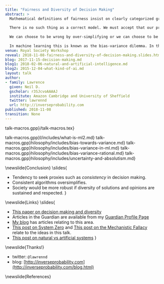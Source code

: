 ```yaml
---
title: "Fairness and Diversity of Decision Making"
abstract: >
  Mathematical definitions of fairness insist on clearly categorized groups and clear mathematical interpretations of fairness. In law this arises through the concept of *unlawful* descrimination. 
  
  There is no such thing as a correct model. We must accept that our predictions will sometimes be wrong. In the face of this certainty we have a choice: how we should be wrong.
  
  We can choose to be wrong by over-simplifying or we can choose to be wrong by over-complicating (given the available data).
  
  In machine learning this is known as the bias-variance dilemma. In this talk we consider the implications of the bias-variance dilemma for fairness of decision making. 
venue: Royal Society Workshop
reveal: 2018-11-08-fairness-and-diversity-of-decision-making.slides.html
blog: 2017-11-15-decision-making.md
blog1: 2018-02-06-natural-and-artificial-intelligence.md
blog2: 2015-12-04-what-kind-of-ai.md
layout: talk
author:
- family: Lawrence
  given: Neil D.
  gscholar: r3SJcvoAAAAJ
  institute: Amazon Cambridge and University of Sheffield
  twitter: lawrennd
  url: http://inverseprobability.com
published: 2018-11-08
transition: None
---
```


talk-macros.gpp}/talk-macros.tex}

<!--include{_philosophy/includes/utilitarianism.md}
include{_philosophy/includes/utility-utilitarianism.md}
include{_philosophy/includes/trolley-push.md}-->
talk-macros.gpp}l/includes/what-is-ml2.md}
talk-macros.gpp}hilosophy/includes/bias-towards-variance.md}
talk-macros.gpp}hilosophy/includes/bias-variance-in-ml.md}
talk-macros.gpp}hilosophy/includes/bias-variance-rational.md}
talk-macros.gpp}hilosophy/includes/uncertainty-and-absolutism.md}

\newslide{Conclusion}
\slides{
* Tendency to seek proxies such as *consistency* in decision making. 
* Consistent algorithms oversimplifies.
* Society would be more robust if diversity of solutions and opinions are sustained and respected. 
}

\newslide{Links}
\slides{
* [This paper on decision making and diversity](http://inverseprobability.com/2017/11/15/decision-making)
* Articles in the Guardian are available from my [Guardian Profile Page](http://www.theguardian.com/profile/neil-lawrence)
* [My blog](http://inverseprobability.com/blog.html) has articles relating to this area.
* [This post on System Zero](http://inverseprobability.com/2015/12/04/what-kind-of-ai/) and [This post on the Mechanistic Fallacy](http://inverseprobability.com/2015/11/09/artificial-stupidity/) relate to the ideas in this talk.
* [This post on natural vs artificial systems](http://inverseprobability.com/2018/02/06/natural-and-artificial-intelligence)
}

\newslide{Thanks!}

* twitter: ```@lawrennd```
* blog: [http://inverseprobability.com](http://inverseprobability.com/blog.html)


\newslide{References}

